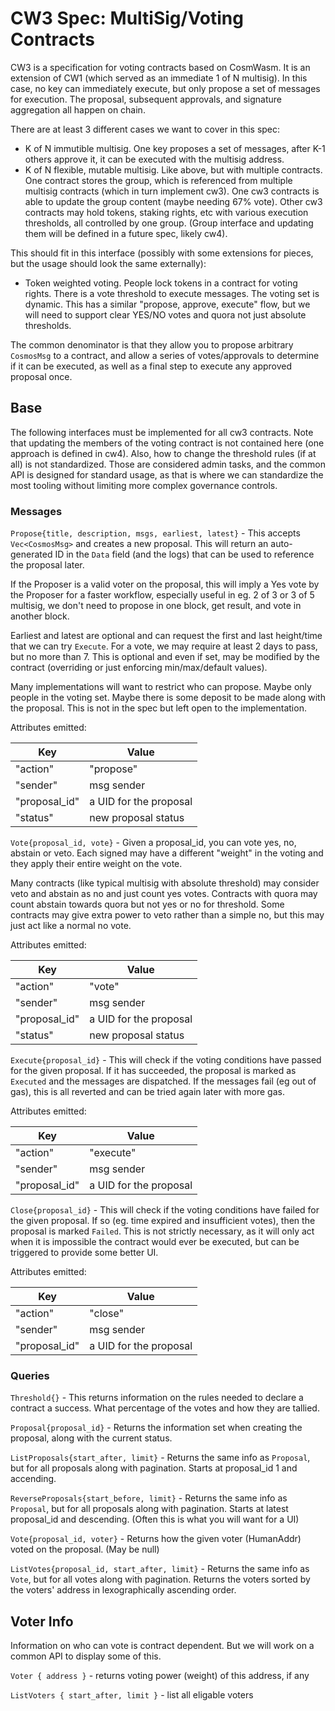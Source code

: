 # CW3 Spec: MultiSig/Voting Contracts

CW3 is a specification for voting contracts based on CosmWasm. It is an extension of CW1 (which served as an immediate 1
of N multisig). In this case, no key can immediately execute, but only propose a set of messages for execution. The
proposal, subsequent approvals, and signature aggregation all happen on chain.

There are at least 3 different cases we want to cover in this spec:

- K of N immutible multisig. One key proposes a set of messages, after K-1 others approve it, it can be executed with
  the multisig address.
- K of N flexible, mutable multisig. Like above, but with multiple contracts. One contract stores the group, which is
  referenced from multiple multisig contracts (which in turn implement cw3). One cw3 contracts is able to update the
  group content (maybe needing 67% vote). Other cw3 contracts may hold tokens, staking rights, etc with various
  execution thresholds, all controlled by one group. (Group interface and updating them will be defined in a future
  spec, likely cw4).

This should fit in this interface (possibly with some extensions for pieces, but the usage should look the same
externally):

- Token weighted voting. People lock tokens in a contract for voting rights. There is a vote threshold to execute
  messages. The voting set is dynamic. This has a similar "propose, approve, execute" flow, but we will need to support
  clear YES/NO votes and quora not just absolute thresholds.

The common denominator is that they allow you to propose arbitrary `CosmosMsg` to a contract, and allow a series of
votes/approvals to determine if it can be executed, as well as a final step to execute any approved proposal once.

## Base

The following interfaces must be implemented for all cw3 contracts. Note that updating the members of the voting
contract is not contained here (one approach is defined in cw4). Also, how to change the threshold rules (if at all) is
not standardized. Those are considered admin tasks, and the common API is designed for standard usage, as that is where
we can standardize the most tooling without limiting more complex governance controls.

### Messages

`Propose{title, description, msgs, earliest, latest}` - This accepts `Vec<CosmosMsg>` and creates a new proposal. This
will return an auto-generated ID in the `Data` field (and the logs) that can be used to reference the proposal later.

If the Proposer is a valid voter on the proposal, this will imply a Yes vote by the Proposer for a faster workflow,
especially useful in eg. 2 of 3 or 3 of 5 multisig, we don't need to propose in one block, get result, and vote in
another block.

Earliest and latest are optional and can request the first and last height/time that we can try `Execute`. For a vote,
we may require at least 2 days to pass, but no more than 7. This is optional and even if set, may be modified by the
contract (overriding or just enforcing min/max/default values).

Many implementations will want to restrict who can propose. Maybe only people in the voting set. Maybe there is some
deposit to be made along with the proposal. This is not in the spec but left open to the implementation.

Attributes emitted:

| Key           | Value                  |
| ------------- | ---------------------- |
| "action"      | "propose"              |
| "sender"      | msg sender             |
| "proposal_id" | a UID for the proposal |
| "status"      | new proposal status    |

`Vote{proposal_id, vote}` - Given a proposal_id, you can vote yes, no, abstain or veto. Each signed may have a different
"weight" in the voting and they apply their entire weight on the vote.

Many contracts (like typical multisig with absolute threshold) may consider veto and abstain as no and just count yes
votes. Contracts with quora may count abstain towards quora but not yes or no for threshold. Some contracts may give
extra power to veto rather than a simple no, but this may just act like a normal no vote.

Attributes emitted:

| Key           | Value                  |
| ------------- | ---------------------- |
| "action"      | "vote"                 |
| "sender"      | msg sender             |
| "proposal_id" | a UID for the proposal |
| "status"      | new proposal status    |

`Execute{proposal_id}` - This will check if the voting conditions have passed for the given proposal. If it has
succeeded, the proposal is marked as `Executed` and the messages are dispatched. If the messages fail (eg out of gas),
this is all reverted and can be tried again later with more gas.

Attributes emitted:

| Key           | Value                  |
| ------------- | ---------------------- |
| "action"      | "execute"              |
| "sender"      | msg sender             |
| "proposal_id" | a UID for the proposal |

`Close{proposal_id}` - This will check if the voting conditions have failed for the given proposal. If so (eg. time
expired and insufficient votes), then the proposal is marked `Failed`. This is not strictly necessary, as it will only
act when it is impossible the contract would ever be executed, but can be triggered to provide some better UI.

Attributes emitted:

| Key           | Value                  |
| ------------- | ---------------------- |
| "action"      | "close"                |
| "sender"      | msg sender             |
| "proposal_id" | a UID for the proposal |

### Queries

`Threshold{}` - This returns information on the rules needed to declare a contract a success. What percentage of the
votes and how they are tallied.

`Proposal{proposal_id}` - Returns the information set when creating the proposal, along with the current status.

`ListProposals{start_after, limit}` - Returns the same info as `Proposal`, but for all proposals along with pagination.
Starts at proposal_id 1 and accending.

`ReverseProposals{start_before, limit}` - Returns the same info as `Proposal`, but for all proposals along with
pagination. Starts at latest proposal_id and descending. (Often this is what you will want for a UI)

`Vote{proposal_id, voter}` - Returns how the given voter (HumanAddr) voted on the proposal. (May be null)

`ListVotes{proposal_id, start_after, limit}` - Returns the same info as `Vote`, but for all votes along with pagination.
Returns the voters sorted by the voters' address in lexographically ascending order.

## Voter Info

Information on who can vote is contract dependent. But we will work on a common API to display some of this.

`Voter { address }` - returns voting power (weight) of this address, if any

`ListVoters { start_after, limit }` - list all eligable voters

